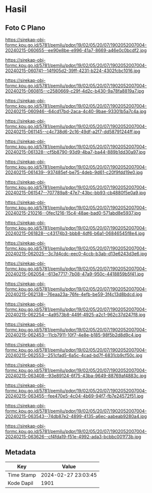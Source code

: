 # Hasil

## Foto C Plano

https://sirekap-obj-formc.kpu.go.id/5781/pemilu/pdpr/19/02/05/20/07/1902052007004-20240215-060655--ee90e8be-e996-41a7-8669-a46e0c0bcdf2.jpg

https://sirekap-obj-formc.kpu.go.id/5781/pemilu/pdpr/19/02/05/20/07/1902052007004-20240215-060741--14f905d2-39ff-4231-b224-4302fcbc1016.jpg

https://sirekap-obj-formc.kpu.go.id/5781/pemilu/pdpr/19/02/05/20/07/1902052007004-20240215-060815--c2580669-c29f-4d2c-b430-9a78fa8819a7.jpg

https://sirekap-obj-formc.kpu.go.id/5781/pemilu/pdpr/19/02/05/20/07/1902052007004-20240215-060946--64cd17bd-2aca-4c40-9bae-93301b5a7c4a.jpg

https://sirekap-obj-formc.kpu.go.id/5781/pemilu/pdpr/19/02/05/20/07/1902052007004-20240215-061145--c4c738d6-2c16-49df-a2f7-dd58791244ff.jpg

https://sirekap-obj-formc.kpu.go.id/5781/pemilu/pdpr/19/02/05/20/07/1902052007004-20240215-061328--cf5b8790-93d9-4ba7-ba44-889b1dd30a97.jpg

https://sirekap-obj-formc.kpu.go.id/5781/pemilu/pdpr/19/02/05/20/07/1902052007004-20240215-061439--937485ef-be75-4deb-9d61-c20f9fdd19e0.jpg

https://sirekap-obj-formc.kpu.go.id/5781/pemilu/pdpr/19/02/05/20/07/1902052007004-20240215-061547--707789a8-47e7-43bc-bb93-cb4880f5e0a9.jpg

https://sirekap-obj-formc.kpu.go.id/5781/pemilu/pdpr/19/02/05/20/07/1902052007004-20240215-210216--0fec1216-15c4-48ae-bad0-571abd8e5937.jpg

https://sirekap-obj-formc.kpu.go.id/5781/pemilu/pdpr/19/02/05/20/07/1902052007004-20240215-061828--c43174b3-bbb8-4df6-b6a1-06846545f8e4.jpg

https://sirekap-obj-formc.kpu.go.id/5781/pemilu/pdpr/19/02/05/20/07/1902052007004-20240215-062025--3c7d4cdc-eec0-4ccb-b3ab-d13e6243d3e6.jpg

https://sirekap-obj-formc.kpu.go.id/5781/pemilu/pdpr/19/02/05/20/07/1902052007004-20240215-062054--613e7717-7b08-47a9-950c-4418859b5f41.jpg

https://sirekap-obj-formc.kpu.go.id/5781/pemilu/pdpr/19/02/05/20/07/1902052007004-20240215-062138--76eaa23a-76fe-4efb-be59-3f4c13d8bdcd.jpg

https://sirekap-obj-formc.kpu.go.id/5781/pemilu/pdpr/19/02/05/20/07/1902052007004-20240215-062254--4a9573b8-449f-4925-a2c1-962c37d247f8.jpg

https://sirekap-obj-formc.kpu.go.id/5781/pemilu/pdpr/19/02/05/20/07/1902052007004-20240215-062453--11cb7911-10f7-4e8e-b185-98f5b2d8d9c4.jpg

https://sirekap-obj-formc.kpu.go.id/5781/pemilu/pdpr/19/02/05/20/07/1902052007004-20240215-062553--251cfad5-6a5c-4cad-bd7f-6831cb9cf50c.jpg

https://sirekap-obj-formc.kpu.go.id/5781/pemilu/pdpr/19/02/05/20/07/1902052007004-20240215-063408--93e89124-6f75-43ba-9649-88769af4883c.jpg

https://sirekap-obj-formc.kpu.go.id/5781/pemilu/pdpr/19/02/05/20/07/1902052007004-20240215-063455--fee470e5-4c04-4b69-94f7-fb7e24572f51.jpg

https://sirekap-obj-formc.kpu.go.id/5781/pemilu/pdpr/19/02/05/20/07/1902052007004-20240215-063543--74db87e2-4899-4135-a6ec-aabeab9280a4.jpg

https://sirekap-obj-formc.kpu.go.id/5781/pemilu/pdpr/19/02/05/20/07/1902052007004-20240215-063626--cf4fda19-f51e-4992-ada3-bcbbc001f73b.jpg


## Metadata

| Key        | Value               |
| ---------- | ------------------- |
| Time Stamp | 2024-02-27 23:03:45 |
| Kode Dapil | 1901                |



